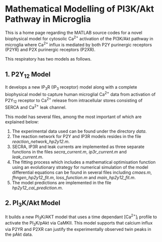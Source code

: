 # Mathematical Modelling of PI3K/Akt Pathway in Microglia

This is a home page regarding the MATLAB source codes for a novel biophysical model for cytosolic Ca<sup>2+</sup> activation of the PI3K/Akt pathway in microglia where Ca<sup>2+</sup> influx is mediated by both P2Y purinergic receptors (P2YR) and P2X purinergic receptors (P2XR).

This respiratory has two models as follows.

## 1. P2Y<sub>12</sub> Model
It develops a new IP<sub>3</sub>R (IP<sub>3</sub> receptor) model along with a complete biophysical model to capture human microglial Ca<sup>2+</sup> data from activation of P2Y<sub>12</sub> receptor to Ca<sup>2+</sup> release from intracellular stores consisting of SERCA and Ca<sup>2+</sup> leak channel.

This model has several files, among the most important of which are explained below:

1. The experimental data used can be found under the directory _data_.
2. The reaction network for P2Y and IP3R models resides in the file _reaction_network_hp2y12.m_.
3. SECRA, IP3R and leak currents are implemented as three separate functions in the files _secra_current.m_, _ip3r_current.m_ and _leak_current.m_.
4. The fitting process which includes a mathematical optimisation function using an evolutionary strategy for numerical simulation of the model differential equations can be found in several files including _cmaes.m_, _fhngen_hp2y12_fit.m_, _loss_function.m_ and _main_hp2y12_fit.m_.
5. The model predictions are implemented in the file _hp2y12_cai_prediction.m_.

## 2. PI<sub>3</sub>K/Akt Model
It builds a new PI<sub>3</sub>K/AKT model that uses a time dependant [Ca<sup>2+</sup>]<sub>i</sub> profile to activate the PI<sub>3</sub>K/pAkt via CaMKII. This model supports that calcium influx via P2YR and P2XR can justify the experimentally observed twin peaks in the pAkt data.

